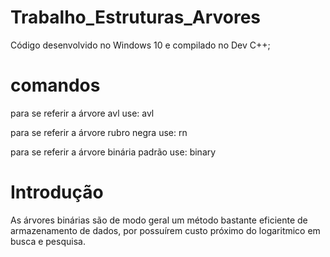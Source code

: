 # Trabalho_Estruturas_Arvores

Código desenvolvido no Windows 10 e compilado no Dev C++;

# comandos
para se referir a árvore avl use: avl

para se referir a árvore rubro negra use: rn

para se referir a árvore binária padrão use: binary

# Introdução
As árvores binárias são de modo geral um método bastante eficiente de armazenamento de dados, por possuírem custo próximo do logaritmico em busca e pesquisa. 
